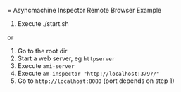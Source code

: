 = Asyncmachine Inspector Remote Browser Example

1. Execute ./start.sh

or

1. Go to the root dir
2. Start a web server, eg `httpserver`
3. Execute `ami-server`
4. Execute `am-inspector "http://localhost:3797/"`
5. Go to `http://localhost:8080` (port depends on step 1)
